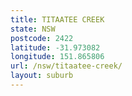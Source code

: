 ```yaml
---
title: TITAATEE CREEK
state: NSW
postcode: 2422
latitude: -31.973082
longitude: 151.865806
url: /nsw/titaatee-creek/
layout: suburb
---
```

